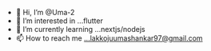 - 👋 Hi, I’m @Uma-2
- 👀 I’m interested in ...flutter
- 🌱 I’m currently learning ...nextjs/nodejs
- 📫 How to reach me ...lakkojuumashankar97@gmail.com

<!---
Uma-2/Uma-2 is a ✨ special ✨ repository because its `README.md` (this file) appears on your GitHub profile.
You can click the Preview link to take a look at your changes.
--->
